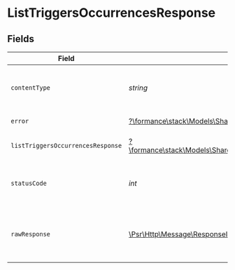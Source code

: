 # ListTriggersOccurrencesResponse


## Fields

| Field                                                                                                                    | Type                                                                                                                     | Required                                                                                                                 | Description                                                                                                              |
| ------------------------------------------------------------------------------------------------------------------------ | ------------------------------------------------------------------------------------------------------------------------ | ------------------------------------------------------------------------------------------------------------------------ | ------------------------------------------------------------------------------------------------------------------------ |
| `contentType`                                                                                                            | *string*                                                                                                                 | :heavy_check_mark:                                                                                                       | HTTP response content type for this operation                                                                            |
| `error`                                                                                                                  | [?\formance\stack\Models\Shared\Error](../../models/shared/Error.md)                                                     | :heavy_minus_sign:                                                                                                       | General error                                                                                                            |
| `listTriggersOccurrencesResponse`                                                                                        | [?\formance\stack\Models\Shared\ListTriggersOccurrencesResponse](../../models/shared/ListTriggersOccurrencesResponse.md) | :heavy_minus_sign:                                                                                                       | List of triggers occurrences                                                                                             |
| `statusCode`                                                                                                             | *int*                                                                                                                    | :heavy_check_mark:                                                                                                       | HTTP response status code for this operation                                                                             |
| `rawResponse`                                                                                                            | [\Psr\Http\Message\ResponseInterface](https://www.php-fig.org/psr/psr-7/#33-psrhttpmessageresponseinterface)             | :heavy_minus_sign:                                                                                                       | Raw HTTP response; suitable for custom response parsing                                                                  |